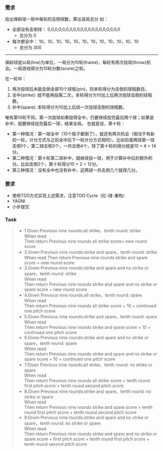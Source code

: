 ### 需求

给出保龄球一局中每轮的击倒球数，算出该局总分
如： 
* 全部没有击倒球： 0,0,0,0,0,0,0,0,0,0,0,0,0,0,0,0,0,0,0,0 
  * 总分为 0
* 每次都全中： 10，10，10，10，10，10，10，10，10，10，10，10
  * 总分为 300


---
保龄球是以局(line)为单位，一局分为10轮(frame)，每轮有两次投球(throw)机会。一局游戏得分为10轮分数(score)之和。

在一轮中：
1. 两次投球后未能击倒全部10个球瓶(pin)，则本轮得分为击倒的球瓶数目。
2. 全中(strike): 就不能再投第二次，本轮得分为10加上后两次投球击倒的球瓶数。
3. 补中(spare): 本轮得分为10加上后续一次投球击倒的球瓶数。

唯有第10轮不同，第一次投球如果投得全中，仍要继续投完最后两个球；如果是补中，就要继续投完最后一球，结束全局。
也就是说，第十轮：

- 第一种情况：第一球全中（10个瓶子都倒了），就还有两次机会（相当于有新的一轮，计分方式与之前全中后下一轮计分方式相同）。比如后面两球第一球击倒1个，第二球击倒3个，一共击倒4个，除了第十轮的得分就是10 + 4 = 14分。
- 第二种情况：第十轮第二球补中，就继续投一球，用于计算补中后的额外积分。比如击倒2个，第十轮得分10 + 2 = 12分。
- 第三种情况：没有全中也没有补中，这两球一共击倒几个就得几分。

### 要求
- 使用TDD方式实现上述需求，注意TDD Cycle（红-绿-重构）
- YAGNI
- 小步提交

### Task

>* 1.Given Previous nine rounds:all strike，tenth round: strike    
When read  
Then return Previous nine rounds all strike score+ new round score  
>* 2.Given Previous nine rounds:strike and spare，tenth round: strike
When read 
Then return Previous nine rounds strike and spare score + new round score  
>* 3.Given Previous nine rounds:strike and spare and no strike or spare，tenth round: strike    
When read  
Then return Previous nine rounds strike and spare and no strike or spare score + new round score  
>* 4.Given Previous nine rounds:all strike，tenth round: spare  
When read  
Then return Previous nine rounds all strike score + 10 + continued one pitch score 
>* 5.Given Previous nine rounds:strike and spare，tenth round: spare  
When read    
Then return Previous nine rounds strike and spare score + 10 + continued one pitch score  
>* 6.Given Previous nine rounds:strike and spare and no strike or spare，tenth round: spare  
When read      
Then return Previous nine rounds strike and spare and no strike or spare score + 10 + continued one pitch score    
>* 7.Given Previous nine rounds:all strike，tenth round: no strike or spare  
When read  
Then return Previous nine rounds all strike score + tenth round first pitch score + tenth round second pitch score  
>* 8.Given Previous nine rounds:strike and spare，tenth round: no strike or spare  
When read  
Then return Previous nine rounds strike and spare score + tenth round first pitch score + tenth round second pitch score     
>* 9.Given Previous nine rounds:strike and spare and no strike or spare，tenth round: no strike or spare  
When read   
Then return Previous nine rounds strike and spare and no strike or spare score + first pitch score + tenth round first pitch score + tenth round second pitch score    

